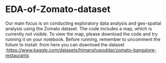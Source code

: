 # EDA-of-Zomato-dataset
Our main focus is on conducting exploratory data analysis and geo-spatial analysis using the Zomato dataset. The code includes a map, which is currently not visible. 
To view the map, please download the code and try running it on your notebook. Before running, remember to uncomment the folium to install.
from here you can download the dataset :https://www.kaggle.com/datasets/himanshupoddar/zomato-bangalore-restaurants
